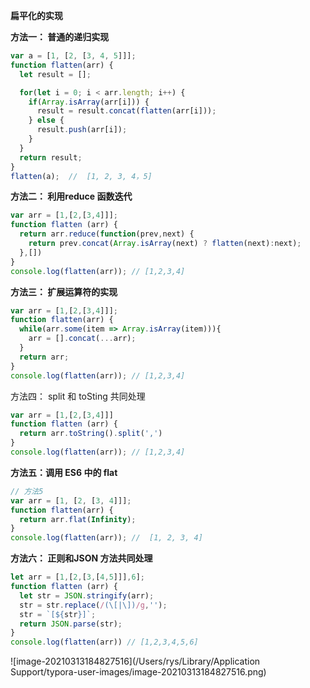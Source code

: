 **扁平化的实现**

**方法一： 普通的递归实现**

```js
var a = [1, [2, [3, 4, 5]]];
function flatten(arr) {
  let result = [];

  for(let i = 0; i < arr.length; i++) {
    if(Array.isArray(arr[i])) {
      result = result.concat(flatten(arr[i]));
    } else {
      result.push(arr[i]);
    }
  }
  return result;
}
flatten(a);  //  [1, 2, 3, 4，5]
```

**方法二： 利用reduce 函数迭代**

```js
var arr = [1,[2,[3,4]]];
function flatten (arr) {
  return arr.reduce(function(prev,next) {
    return prev.concat(Array.isArray(next) ? flatten(next):next);
  },[])
}
console.log(flatten(arr)); // [1,2,3,4]
```

**方法三： 扩展运算符的实现**

```js
var arr = [1,[2,[3,4]]];
function flatten(arr) {
  while(arr.some(item => Array.isArray(item))){
    arr = [].concat(...arr);
  }
  return arr;
}
console.log(flatten(arr)); // [1,2,3,4]
```

方法四： split 和 toSting 共同处理

```js
var arr = [1,[2,[3,4]]]
function flatten (arr) {
  return arr.toString().split(',')
}
console.log(flatten(arr)); // [1,2,3,4]
```

**方法五：调用 ES6 中的 flat**

```js
// 方法5
var arr = [1, [2, [3, 4]]];
function flatten(arr) {
  return arr.flat(Infinity);
}
console.log(flatten(arr)); //  [1, 2, 3, 4]
```

**方法六： 正则和JSON 方法共同处理**

```js
let arr = [1,[2,[3,[4,5]]],6];
function flatten (arr) {
  let str = JSON.stringify(arr);
  str = str.replace(/(\[|\])/g,'');
  str = `[${str}]`;
  return JSON.parse(str);
}
console.log(flatten(arr)) // [1,2,3,4,5,6]
```

![image-20210313184827516](/Users/rys/Library/Application Support/typora-user-images/image-20210313184827516.png)

